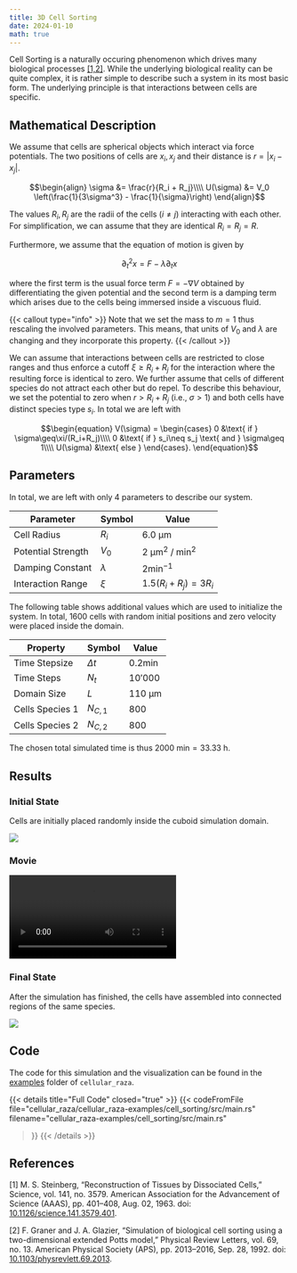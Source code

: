 ```yaml
---
title: 3D Cell Sorting
date: 2024-01-10
math: true
---
```


Cell Sorting is a naturally occuring phenomenon which drives many biological processes
[\[1,2\]](#references).
While the underlying biological reality can be quite complex, it is rather simple to describe such
a system in its most basic form.
The underlying principle is that interactions between cells are specific.

## Mathematical Description

We assume that cells are spherical objects which interact via force potentials.
The two positions of cells are $x_i,x_j$ and their distance is $r=|x_i-x_j|$.

$$\begin{align}
    \sigma &= \frac{r}{R_i + R_j}\\\\
    U(\sigma) &= V_0 \left(\frac{1}{3\sigma^3} - \frac{1}{\sigma}\right)
\end{align}$$

The values $R_i,R_j$ are the radii of the cells ($i\neq j$) interacting with each other.
For simplification, we can assume that they are identical $R_i=R_j=R$.

Furthermore, we assume that the equation of motion is given by

$$\begin{equation}
    \partial^2_t x = F - \lambda \partial_t x
\end{equation}$$

where the first term is the usual force term $F = - \nabla V$ obtained by differentiating the
given potential and the second term is a damping term which arises due to the cells being immersed
inside a viscuous fluid.

{{< callout type="info" >}}
Note that we set the mass to $m=1$ thus rescaling the involved parameters.
This means, that units of $V_0$ and $\lambda$ are changing and they incorporate this property.
{{< /callout >}}

We can assume that interactions between cells are restricted to close ranges and thus enforce a
cutoff $\xi\geq R_i+R_j$ for the interaction where the resulting force is identical to zero.
We further assume that cells of different species do not attract each other but do repel.
To describe this behaviour, we set the potential to zero when $r>R_i+R_j$ (i.e., $\sigma>1$)
and both cells have distinct species type $s_i$.
In total we are left with

$$\begin{equation}
    V(\sigma) =
    \begin{cases}
        0 &\text{ if } \sigma\geq\xi/(R_i+R_j)\\\\
        0 &\text{ if } s_i\neq s_j \text{ and } \sigma\geq 1\\\\
        U(\sigma) &\text{ else }
    \end{cases}.
\end{equation}$$

## Parameters

In total, we are left with only 4 parameters to describe our system.

| Parameter | Symbol | Value |
| --- | --- | --- |
| Cell Radius | $R_i$ | $6.0 \text{ µm}$ |
| Potential Strength | $V_0$ | $2\text{ µm}^2\text{ }/\text{ min}^2$ |
| Damping Constant | $\lambda$ | $2\text{min}^{-1}$ |
| Interaction Range | $\xi$ | $1.5 (R_i+R_j)=3R_i$ |

The following table shows additional values which are used to initialize the system.
In total, 1600 cells with random initial positions and zero velocity were placed inside the domain.

| Property | Symbol | Value |
| --- | --- | --- |
| Time Stepsize | $\Delta t$ | $0.2\text{min}$ |
| Time Steps | $N_t$ | $10'000$ |
| Domain Size | $L$ | $110\text{ µm}$ |
| Cells Species 1 | $N_{C,1}$ | $800$ |
| Cells Species 2 | $N_{C,2}$ | $800$ |

The chosen total simulated time is thus $2000\text{ min}=33.33\text{ h}$.

## Results

### Initial State

Cells are initially placed randomly inside the cuboid simulation domain.

![](/showcase/cell_sorting/0000000020.png)

### Movie

<video controls>
    <source src="/showcase/cell_sorting/movie.mp4" type="video/mp4">
</video>

### Final State

After the simulation has finished, the cells have assembled into connected regions of the same
species.

![](/showcase/cell_sorting/0000010000.png)

## Code

The code for this simulation and the visualization can be found in the
[examples](https://github.com/jonaspleyer/cellular_raza/tree/master/cellular_raza-examples/cell_sorting)
folder of `cellular_raza`.

{{< details title="Full Code" closed="true" >}}
{{< codeFromFile
    file="cellular_raza/cellular_raza-examples/cell_sorting/src/main.rs"
    filename="cellular_raza-examples/cell_sorting/src/main.rs"
>}}
{{< /details >}}

## References

[1] M. S. Steinberg,
“Reconstruction of Tissues by Dissociated Cells,”
Science, vol. 141, no. 3579.
American Association for the Advancement of Science (AAAS),
pp. 401–408, Aug. 02, 1963.
doi: [10.1126/science.141.3579.401](https://doi.org/10.1126/science.141.3579.401).

[2] F. Graner and J. A. Glazier,
“Simulation of biological cell sorting using a two-dimensional extended Potts model,”
Physical Review Letters, vol. 69, no. 13.
American Physical Society (APS),
pp. 2013–2016, Sep. 28, 1992.
doi: [10.1103/physrevlett.69.2013](https://doi.org/10.1103/physrevlett.69.2013).
